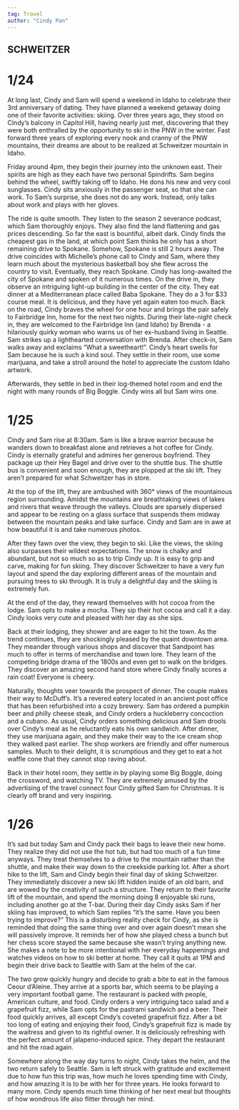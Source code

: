 ```yaml
---
tag: Travel
author: "Cindy Pan"
---
```


## SCHWEITZER

# 1/24

At long last, Cindy and Sam will spend a weekend in Idaho to celebrate their 3rd anniversary of dating. They have planned a weekend getaway doing one of their favorite activities: skiing. Over three years ago, they stood on Cindy’s balcony in Capitol Hill, having nearly just met, discovering that they were both enthralled by the opportunity to ski in the PNW in the winter. Fast forward three years of exploring every nook and cranny of the PNW mountains, their dreams are about to be realized at Schweitzer mountain in Idaho. 

Friday around 4pm, they begin their journey into the unknown east. Their spirits are high as they each have two personal Spindrifts. Sam begins behind the wheel, swiftly taking off to Idaho. He dons his new and very cool sunglasses. Cindy sits anxiously in the passenger seat, so that she can work. To Sam’s surprise, she does not do any work. Instead, only talks about work and plays with her gloves. 

The ride is quite smooth. They listen to the season 2 severance podcast, which Sam thoroughly enjoys. They also find the land flattening and gas prices descending. So far the east is bountiful, albeit dark. Cindy finds the cheapest gas in the land, at which point Sam thinks he only has a short remaining drive to Spokane. Somehow, Spokane is still 2 hours away. The drive coincides with Michelle’s phone call to Cindy and Sam, where they learn much about the mysterious basketball boy she flew across the country to visit. Eventually, they reach Spokane. Cindy has long-awaited the city of Spokane and spoken of it numerous times. On the drive in, they observe an intriguing light-up building in the center of the city. They eat dinner at a Mediterranean place called Baba Spokane. They do a 3 for $33 course meal. It is delicious, and they have yet again eaten too much. Back on the road, Cindy braves the wheel for one hour and brings the pair safely to Fairbridge Inn, home for the next two nights. During their late-night check in, they are welcomed to the Fairbridge Inn (and Idaho) by Brenda - a hilariously quirky woman who warns us of her ex-husband living in Seattle. Sam strikes up a lighthearted conversation with Brenda. After check-in, Sam walks away and exclaims “What a sweetheart!”. Cindy’s heart swells for Sam because he is such a kind soul.  They settle in their room, use some marijuana, and take a stroll around the hotel to appreciate the custom Idaho artwork.

Afterwards, they settle in bed in their log-themed hotel room and end the night with many rounds of Big Boggle. Cindy wins all but Sam wins one.

# 1/25

Cindy and Sam rise at 8:30am. Sam is like a brave warrior because he wanders down to breakfast alone and retrieves a hot coffee for Cindy. Cindy is eternally grateful and admires her generous boyfriend. They package up their Hey Bagel and drive over to the shuttle bus. The shuttle bus is convenient and soon enough, they are plopped at the ski lift. They aren’t prepared for what Schweitzer has in store. 

At the top of the lift, they are ambushed with 360° views of the mountainous region surrounding. Amidst the mountains are breathtaking views of lakes and rivers that weave through the valleys. Clouds are sparsely dispersed and appear to be resting on a glass surface that suspends them midway between the mountain peaks and lake surface. Cindy and Sam are in awe at how beautiful it is and take numerous photos. 

After they fawn over the view, they begin to ski. Like the views, the skiing also surpasses their wildest expectations. The snow is chalky and abundant, but not so much so as to trip Cindy up. It is easy to grip and carve, making for fun skiing. They discover Schweitzer to have a very fun layout and spend the day exploring different areas of the mountain and pursuing trees to ski through. It is truly a delightful day and the skiing is extremely fun. 

At the end of the day, they reward themselves with hot cocoa from the lodge. Sam opts to make a mocha. They sip their hot cocoa and call it a day. Cindy looks very cute and pleased with her day as she sips.

Back at their lodging, they shower and are eager to hit the town. As the trend continues, they are shockingly pleased by the quaint downtown area. They meander through various shops and discover that Sandpoint has much to offer in terms of merchandise and town lore. They learn of the competing bridge drama of the 1800s and even get to walk on the bridges. They discover an amazing second hand store where Cindy finally scores a rain coat! Everyone is cheery. 

Naturally, thoughts veer towards the prospect of dinner. The couple makes their way to McDuff’s. It’s a revered eatery located in an ancient post office that has been refurbished into a cozy brewery. Sam has ordered a pumpkin beer and philly cheese steak, and Cindy orders a huckleberry concoction and a cubano. As usual, Cindy orders something delicious and Sam drools over Cindy’s meal as he reluctantly eats his own sandwich. After dinner, they use marijuana again, and they make their way to the ice cream shop they walked past earlier. The shop workers are friendly and offer numerous samples. Much to their delight, it is scrumptious and they get to eat a hot waffle cone that they cannot stop raving about. 

Back in their hotel room, they settle in by playing some Big Boggle, doing the crossword, and watching TV. They are extremely amused by the advertising of the travel connect four Cindy gifted Sam for Christmas. It is clearly off brand and very inspiring. 
 
# 1/26

It’s sad but today Sam and Cindy pack their bags to leave their new home. They realize they did not use the hot tub, but had too much of a fun time anyways. They treat themselves to a drive to the mountain rather than the shuttle, and make their way down to the creekside parking lot. After a short hike to the lift, Sam and Cindy begin their final day of skiing Schweitzer. They immediately discover a new ski lift hidden inside of an old barn, and are wowed by the creativity of such a structure. They return to their favorite lift of the mountain, and spend the morning doing 8 enjoyable ski runs, including another go at the T-bar. During their day Cindy asks Sam if her skiing has improved, to which Sam replies “it’s the same. Have you been trying to improve?” This is a disturbing reality check for Cindy, as she is reminded that doing the same thing over and over again doesn’t mean she will passively improve. It reminds her of how she played chess a bunch but her chess score stayed the same because she wasn’t trying anything new. She makes a note to be more intentional with her everyday happenings and watches videos on how to ski better at home. They call it quits at 1PM and begin their drive back to Seattle with Sam at the helm of the car.

The two grow quickly hungry and decide to grab a bite to eat in the famous Ceour d’Aleine. They arrive at a sports bar, which seems to be playing a very important football game. The restaurant is packed with people, American culture, and food. Cindy orders a very intriguing taco salad and a grapefruit fizz, while Sam opts for the pastrami sandwich and a beer. Their food quickly arrives, all except Cindy’s coveted grapefruit fizz. After a bit too long of eating and enjoying their food, Cindy’s grapefruit fizz is made by the waitress and given to its rightful owner. It is deliciously refreshing with the perfect amount of jalapeno-induced spice. They depart the restaurant and hit the road again. 

Somewhere along the way day turns to night, Cindy takes the helm, and the two return safely to Seattle. Sam is left struck with gratitude and excitement due to how fun this trip was, how much he loves spending time with Cindy, and how amazing it is to be with her for three years. He looks forward to many more. Cindy spends much time thinking of her next meal but thoughts of how wondrous life also flitter through her mind.
